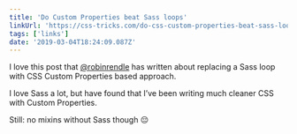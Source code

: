 ```yaml
---
title: 'Do Custom Properties beat Sass loops'
linkUrl: 'https://css-tricks.com/do-css-custom-properties-beat-sass-loops/'
tags: ['links'] 
date: '2019-03-04T18:24:09.087Z'
---
```

I love this post that [@robinrendle](//twitter.com/robinrendle) has written about replacing a Sass loop with CSS Custom Properties based approach.

I love Sass a lot, but have found that I’ve been writing much cleaner CSS with Custom Properties. 

Still: no mixins without Sass though 😔